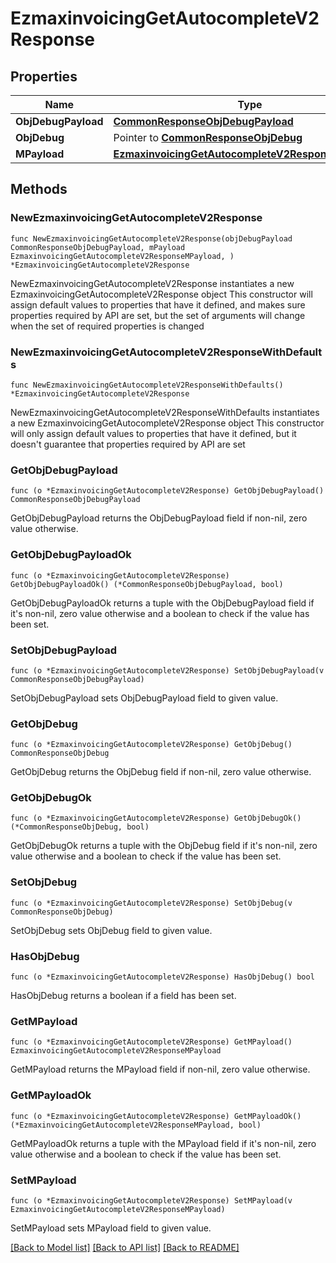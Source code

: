 # EzmaxinvoicingGetAutocompleteV2Response

## Properties

Name | Type | Description | Notes
------------ | ------------- | ------------- | -------------
**ObjDebugPayload** | [**CommonResponseObjDebugPayload**](CommonResponseObjDebugPayload.md) |  | 
**ObjDebug** | Pointer to [**CommonResponseObjDebug**](CommonResponseObjDebug.md) |  | [optional] 
**MPayload** | [**EzmaxinvoicingGetAutocompleteV2ResponseMPayload**](EzmaxinvoicingGetAutocompleteV2ResponseMPayload.md) |  | 

## Methods

### NewEzmaxinvoicingGetAutocompleteV2Response

`func NewEzmaxinvoicingGetAutocompleteV2Response(objDebugPayload CommonResponseObjDebugPayload, mPayload EzmaxinvoicingGetAutocompleteV2ResponseMPayload, ) *EzmaxinvoicingGetAutocompleteV2Response`

NewEzmaxinvoicingGetAutocompleteV2Response instantiates a new EzmaxinvoicingGetAutocompleteV2Response object
This constructor will assign default values to properties that have it defined,
and makes sure properties required by API are set, but the set of arguments
will change when the set of required properties is changed

### NewEzmaxinvoicingGetAutocompleteV2ResponseWithDefaults

`func NewEzmaxinvoicingGetAutocompleteV2ResponseWithDefaults() *EzmaxinvoicingGetAutocompleteV2Response`

NewEzmaxinvoicingGetAutocompleteV2ResponseWithDefaults instantiates a new EzmaxinvoicingGetAutocompleteV2Response object
This constructor will only assign default values to properties that have it defined,
but it doesn't guarantee that properties required by API are set

### GetObjDebugPayload

`func (o *EzmaxinvoicingGetAutocompleteV2Response) GetObjDebugPayload() CommonResponseObjDebugPayload`

GetObjDebugPayload returns the ObjDebugPayload field if non-nil, zero value otherwise.

### GetObjDebugPayloadOk

`func (o *EzmaxinvoicingGetAutocompleteV2Response) GetObjDebugPayloadOk() (*CommonResponseObjDebugPayload, bool)`

GetObjDebugPayloadOk returns a tuple with the ObjDebugPayload field if it's non-nil, zero value otherwise
and a boolean to check if the value has been set.

### SetObjDebugPayload

`func (o *EzmaxinvoicingGetAutocompleteV2Response) SetObjDebugPayload(v CommonResponseObjDebugPayload)`

SetObjDebugPayload sets ObjDebugPayload field to given value.


### GetObjDebug

`func (o *EzmaxinvoicingGetAutocompleteV2Response) GetObjDebug() CommonResponseObjDebug`

GetObjDebug returns the ObjDebug field if non-nil, zero value otherwise.

### GetObjDebugOk

`func (o *EzmaxinvoicingGetAutocompleteV2Response) GetObjDebugOk() (*CommonResponseObjDebug, bool)`

GetObjDebugOk returns a tuple with the ObjDebug field if it's non-nil, zero value otherwise
and a boolean to check if the value has been set.

### SetObjDebug

`func (o *EzmaxinvoicingGetAutocompleteV2Response) SetObjDebug(v CommonResponseObjDebug)`

SetObjDebug sets ObjDebug field to given value.

### HasObjDebug

`func (o *EzmaxinvoicingGetAutocompleteV2Response) HasObjDebug() bool`

HasObjDebug returns a boolean if a field has been set.

### GetMPayload

`func (o *EzmaxinvoicingGetAutocompleteV2Response) GetMPayload() EzmaxinvoicingGetAutocompleteV2ResponseMPayload`

GetMPayload returns the MPayload field if non-nil, zero value otherwise.

### GetMPayloadOk

`func (o *EzmaxinvoicingGetAutocompleteV2Response) GetMPayloadOk() (*EzmaxinvoicingGetAutocompleteV2ResponseMPayload, bool)`

GetMPayloadOk returns a tuple with the MPayload field if it's non-nil, zero value otherwise
and a boolean to check if the value has been set.

### SetMPayload

`func (o *EzmaxinvoicingGetAutocompleteV2Response) SetMPayload(v EzmaxinvoicingGetAutocompleteV2ResponseMPayload)`

SetMPayload sets MPayload field to given value.



[[Back to Model list]](../README.md#documentation-for-models) [[Back to API list]](../README.md#documentation-for-api-endpoints) [[Back to README]](../README.md)


